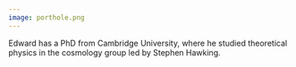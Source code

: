 ```yaml
---
image: porthole.png
---
```


Edward has a PhD from Cambridge University, where he studied theoretical
physics in the cosmology group led by Stephen Hawking.
